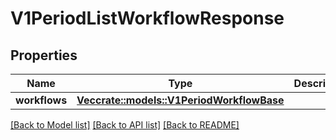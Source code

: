 # V1PeriodListWorkflowResponse

## Properties

Name | Type | Description | Notes
------------ | ------------- | ------------- | -------------
**workflows** | [**Vec<crate::models::V1PeriodWorkflowBase>**](v1.WorkflowBase.md) |  | 

[[Back to Model list]](../README.md#documentation-for-models) [[Back to API list]](../README.md#documentation-for-api-endpoints) [[Back to README]](../README.md)


